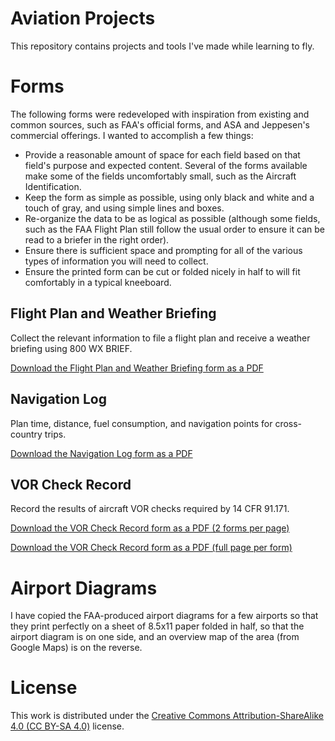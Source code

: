 # Aviation Projects

This repository contains projects and tools I've made while learning to fly.

# Forms

The following forms were redeveloped with inspiration from existing and common sources, such as FAA's official forms, and ASA and Jeppesen's commercial offerings. I wanted to accomplish a few things:

* Provide a reasonable amount of space for each field based on that field's purpose and expected content. Several of the forms available make some of the fields uncomfortably small, such as the Aircraft Identification.
* Keep the form as simple as possible, using only black and white and a touch of gray, and using simple lines and boxes.
* Re-organize the data to be as logical as possible (although some fields, such as the FAA Flight Plan still follow the usual order to ensure it can be read to a briefer in the right order).
* Ensure there is sufficient space and prompting for all of the various types of information you will need to collect.
* Ensure the printed form can be cut or folded nicely in half to will fit comfortably in a typical kneeboard.

## Flight Plan and Weather Briefing

Collect the relevant information to file a flight plan and receive a weather briefing using 800 WX BRIEF.

[Download the Flight Plan and Weather Briefing form as a PDF](https://github.com/jeremycole/aviation/blob/master/pdf/flight_plan_and_weather_briefing.pdf?raw=true)

## Navigation Log

Plan time, distance, fuel consumption, and navigation points for cross-country trips.

[Download the Navigation Log form as a PDF](https://github.com/jeremycole/aviation/blob/master/pdf/navigation_log.pdf?raw=true)

## VOR Check Record

Record the results of aircraft VOR checks required by 14 CFR 91.171.

[Download the VOR Check Record form as a PDF (2 forms per page)](https://github.com/jeremycole/aviation/blob/master/pdf/vor_check_half_page.pdf?raw=true)

[Download the VOR Check Record form as a PDF (full page per form)](https://github.com/jeremycole/aviation/blob/master/pdf/vor_check_full_page.pdf?raw=true)

# Airport Diagrams

I have copied the FAA-produced airport diagrams for a few airports so that they print perfectly on a sheet of 8.5x11 paper folded in half, so that the airport diagram is on one side, and an overview map of the area (from Google Maps) is on the reverse.

# License

This work is distributed under the [Creative Commons Attribution-ShareAlike 4.0 (CC BY-SA 4.0)](http://creativecommons.org/licenses/by-sa/4.0/) license.
